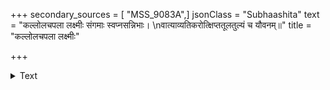 +++
secondary_sources = [ "MSS_9083A",]
jsonClass = "Subhaashita"
text = "कल्लोलचपला लक्ष्मीः संगमाः स्वप्नसन्निभाः।  \nवात्याव्यतिकरोत्क्षिप्ततूलतुल्यं च यौवनम्॥"
title = "कल्लोलचपला लक्ष्मीः"

+++

<details><summary>Text</summary>

कल्लोलचपला लक्ष्मीः संगमाः स्वप्नसन्निभाः।  
वात्याव्यतिकरोत्क्षिप्ततूलतुल्यं च यौवनम्॥
</details>
